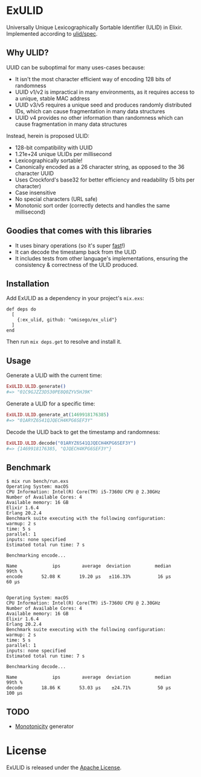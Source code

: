 # ExULID
Universally Unique Lexicographically Sortable Identifier (ULID) in Elixir.
Implemented according to [ulid/spec](https://github.com/ulid/spec).

## Why ULID?

UUID can be suboptimal for many uses-cases because:

- It isn't the most character efficient way of encoding 128 bits of randomness
- UUID v1/v2 is impractical in many environments, as it requires access to a unique, stable MAC address
- UUID v3/v5 requires a unique seed and produces randomly distributed IDs, which can cause fragmentation in many data structures
- UUID v4 provides no other information than randomness which can cause fragmentation in many data structures

Instead, herein is proposed ULID:

- 128-bit compatibility with UUID
- 1.21e+24 unique ULIDs per millisecond
- Lexicographically sortable!
- Canonically encoded as a 26 character string, as opposed to the 36 character UUID
- Uses Crockford's base32 for better efficiency and readability (5 bits per character)
- Case insensitive
- No special characters (URL safe)
- Monotonic sort order (correctly detects and handles the same millisecond)

## Goodies that comes with this libraries

- It uses binary operations (so it's super [fast](#benchmark)!)
- It can decode the timestamp back from the ULID
- It includes tests from other language's implementations, ensuring the consistency & correctness of the ULID produced.

## Installation

Add ExULID as a dependency in your project's `mix.exs`:

```
def deps do
  [
    {:ex_ulid, github: "omisego/ex_ulid"}
  ]
end
```

Then run `mix deps.get` to resolve and install it.

## Usage

Generate a ULID with the current time:

```ex
ExULID.ULID.generate()
#=> "01C9GJZZ3D530PE8Q0ZYV5HJ9K"
```

Generate a ULID for a specific time:

```ex
ExULID.ULID.generate_at(1469918176385)
#=> "01ARYZ6S41QJQECH4KPG6SEF3Y"
```

Decode the ULID back to get the timestamp and randomness:

```ex
ExULID.ULID.decode("01ARYZ6S41QJQECH4KPG6SEF3Y")
#=> {1469918176385, "QJQECH4KPG6SEF3Y"}
```

## Benchmark

```
$ mix run bench/run.exs
Operating System: macOS
CPU Information: Intel(R) Core(TM) i5-7360U CPU @ 2.30GHz
Number of Available Cores: 4
Available memory: 16 GB
Elixir 1.6.4
Erlang 20.2.4
Benchmark suite executing with the following configuration:
warmup: 2 s
time: 5 s
parallel: 1
inputs: none specified
Estimated total run time: 7 s

Benchmarking encode...

Name             ips        average  deviation         median         99th %
encode       52.08 K       19.20 μs   ±116.33%          16 μs          60 μs


Operating System: macOS
CPU Information: Intel(R) Core(TM) i5-7360U CPU @ 2.30GHz
Number of Available Cores: 4
Available memory: 16 GB
Elixir 1.6.4
Erlang 20.2.4
Benchmark suite executing with the following configuration:
warmup: 2 s
time: 5 s
parallel: 1
inputs: none specified
Estimated total run time: 7 s

Benchmarking decode...

Name             ips        average  deviation         median         99th %
decode       18.86 K       53.03 μs    ±24.71%          50 μs         100 μs
```

## TODO
- [Monotonicity](https://github.com/ulid/spec#monotonicity) generator

# License

ExULID is released under the [Apache License](https://www.apache.org/licenses/LICENSE-2.0).
